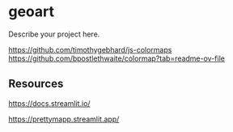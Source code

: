 # geoart

Describe your project here.


https://github.com/timothygebhard/js-colormaps  
https://github.com/bpostlethwaite/colormap?tab=readme-ov-file

## Resources

https://docs.streamlit.io/

https://prettymapp.streamlit.app/